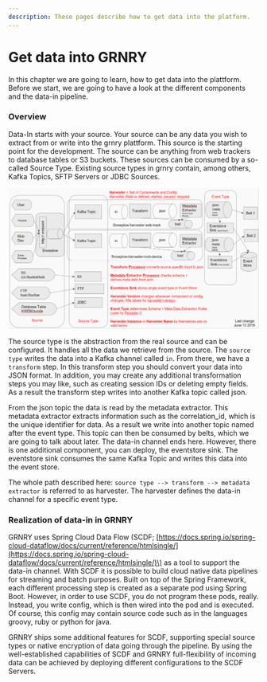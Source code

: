 ```yaml
---
description: These pages describe how to get data into the platform.
---
```


# Get data into GRNRY

In this chapter we are going to learn, how to get data into the plattform. Before we start, we are going to have a look at the different components and the data-in pipeline.

### Overview

Data-In starts with your source. Your source can be any data you wish to extract from or write into the grnry plattform. This source is the starting point for the development. The source can be anything from web trackers to database tables or S3 buckets. These sources can be consumed by a so-called Source Type. Existing source types in grnry contain, among others, Kafka Topics, SFTP Servers or JDBC Sources.

![Data-In Channel](../../.gitbook/assets/grafik%20%285%29.png)

The source type is the abstraction from the real source and can be configured. It handles all the data we retrieve from the source. The `source type` writes the data into a Kafka channel called `in`. From there, we have a `transform` step. In this transform step you should convert your data into JSON format. In addition, you may create any additional transformation steps you may like, such as creating session IDs or deleting empty fields. As a result the transform step writes into another Kafka topic called json.

From the json topic the data is read by the metadata extractor. This metadata extractor extracts information such as the correlation\_id, which is the unique identifier for data. As a result we write into another topic named after the event type. This topic can then be consumed by belts, which we are going to talk about later. The data-in channel ends here. However, there is one additional component, you can deploy, the eventstore sink. The eventstore sink consumes the same Kafka Topic and writes this data into the event store.

The whole path described here: `source type --> transform --> metadata extractor` is referred to as harvester. The harvester defines the data-in channel for a specific event type.

### Realization of data-in in GRNRY

GRNRY uses Spring Cloud Data Flow \(SCDF; [https://docs.spring.io/spring-cloud-dataflow/docs/current/reference/htmlsingle/](https://docs.spring.io/spring-cloud-dataflow/docs/current/reference/htmlsingle/)\) as a tool to support the data-in channel. With SCDF it is possible to build cloud native data pipelines for streaming and batch purposes. Built on top of the Spring Framework, each different processing step is created as a separate pod using Spring Boot. However, in order to use SCDF, you do not program these pods, really. Instead, you write config, which is then wired into the pod and is executed. Of course, this config may contain source code such as in the languages groovy, ruby or python for java.

GRNRY ships some additional features for SCDF, supporting special source types or native encryption of data going through the pipeline. By using the well-established capabilities of SCDF and GRNRY full-flexibility of incoming data can be achieved by deploying different configurations to the SCDF Servers.

### 

### 

